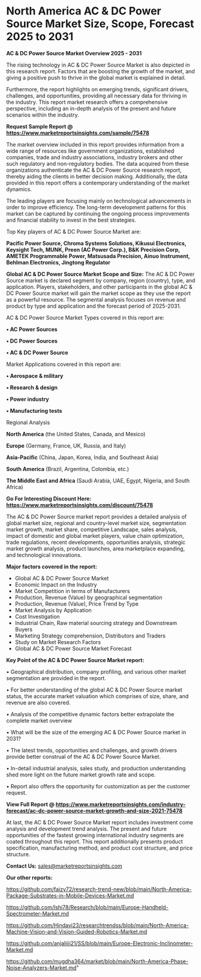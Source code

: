 # North America AC & DC Power Source Market Size, Scope, Forecast 2025 to 2031

<Strong> AC & DC Power Source Market Overview 2025 - 2031</strong>

The rising technology in AC & DC Power Source Market is also depicted in this research report. Factors that are boosting the growth of the market, and giving a positive push to thrive in the global market is explained in detail.

Furthermore, the report highlights on emerging trends, significant drivers, challenges, and opportunities, providing all necessary data for thriving in the industry. This report market research offers a comprehensive perspective, including an in-depth analysis of the present and future scenarios within the industry.

<strong>Request Sample Report @ <a href=https://www.marketreportsinsights.com/sample/75478>https://www.marketreportsinsights.com/sample/75478</a></strong>

The market overview included in this report provides information from a wide range of resources like government organizations, established companies, trade and industry associations, industry brokers and other such regulatory and non-regulatory bodies. The data acquired from these organizations authenticate the AC & DC Power Source research report, thereby aiding the clients in better decision making. Additionally, the data provided in this report offers a contemporary understanding of the market dynamics.

The leading players are focusing mainly on technological advancements in order to improve efficiency. The long-term development patterns for this market can be captured by continuing the ongoing process improvements and financial stability to invest in the best strategies.

Top Key players of AC & DC Power Source Market are:

<strong>Pacific Power Source, Chroma Systems Solutions, Kikusui Electronics, Keysight Tech, MUNK, Preen (AC Power Corp.), B&K Precision Corp, AMETEK Programmable Power, Matsusada Precision, Ainuo Instrument, Behlman Electronics, Jingtong Regulator</strong>

<strong><b>Global AC & DC Power Source Market Scope and Size:</b></strong>
The AC & DC Power Source market is declared segment by company, region (country), type, and application. Players, stakeholders, and other participants in the global AC & DC Power Source market will gain the market scope as they use the report as a powerful resource. The segmental analysis focuses on revenue and product by type and application and the forecast period of 2025-2031.

AC & DC Power Source Market Types covered in this report are:

<strong>• AC Power Sources

• DC Power Sources

• AC & DC Power Source</strong>

Market Applications covered in this report are:

<strong>• Aerospace & military

• Research & design

• Power industry

• Manufacturing tests</strong> 

Regional Analysis

<strong>North America</strong> (the United States, Canada, and Mexico)

<strong>Europe</strong> (Germany, France, UK, Russia, and Italy)

<strong>Asia-Pacific</strong> (China, Japan, Korea, India, and Southeast Asia)

<strong>South America</strong> (Brazil, Argentina, Colombia, etc.)

<strong>The Middle East and Africa</strong> (Saudi Arabia, UAE, Egypt, Nigeria, and South Africa)

<strong>Go For Interesting Discount Here: <a href=https://www.marketreportsinsights.com/discount/75478>https://www.marketreportsinsights.com/discount/75478</a></strong>

The AC & DC Power Source market report provides a detailed analysis of global market size, regional and country-level market size, segmentation market growth, market share, competitive Landscape, sales analysis, impact of domestic and global market players, value chain optimization, trade regulations, recent developments, opportunities analysis, strategic market growth analysis, product launches, area marketplace expanding, and technological innovations.

<strong><b>Major factors covered in the report:</b></strong>
<ul>
  <li>Global AC & DC Power Source Market </li>
  <li>Economic Impact on the Industry</li>
  <li>Market Competition in terms of Manufacturers</li>
  <li>Production, Revenue (Value) by geographical segmentation</li>
  <li>Production, Revenue (Value), Price Trend by Type</li>
  <li>Market Analysis by Application</li>
  <li>Cost Investigation</li>
  <li>Industrial Chain, Raw material sourcing strategy and Downstream Buyers</li>
  <li>Marketing Strategy comprehension, Distributors and Traders</li>
  <li>Study on Market Research Factors</li>
  <li>Global AC & DC Power Source Market Forecast</li>
</ul>

<strong><b>Key Point of the AC & DC Power Source Market report:</b></strong>

• Geographical distribution, company profiling, and various other market segmentation are provided in the report.

• For better understanding of the global AC & DC Power Source market status, the accurate market valuation which comprises of size, share, and revenue are also covered.

• Analysis of the competitive dynamic factors better extrapolate the complete market overview

• What will be the size of the emerging AC & DC Power Source market in 2031?

• The latest trends, opportunities and challenges, and growth drivers provide better construal of the AC & DC Power Source Market.

• In-detail industrial analysis, sales study, and production understanding shed more light on the future market growth rate and scope.

• Report also offers the opportunity for customization as per the customer request.

<strong><b>View Full Report @ <a href=https://www.marketreportsinsights.com/industry-forecast/ac-dc-power-source-market-growth-and-size-2021-75478>https://www.marketreportsinsights.com/industry-forecast/ac-dc-power-source-market-growth-and-size-2021-75478</a></b></strong>


At last, the AC & DC Power Source Market report includes investment come analysis and development trend analysis. The present and future opportunities of the fastest growing international industry segments are coated throughout this report. This report additionally presents product specification, manufacturing method, and product cost structure, and price structure.

<strong>Contact Us:</strong>
sales@marketreportsinsights.com

<strong>Our other reports:</strong>

<a href=https://github.com/faizy72/research-trend-new/blob/main/North-America-Package-Substrates-in-Mobile-Devices-Market.md>https://github.com/faizy72/research-trend-new/blob/main/North-America-Package-Substrates-in-Mobile-Devices-Market.md</a>

<a href=https://github.com/Ishi78/Research/blob/main/Europe-Handheld-Spectrometer-Market.md>https://github.com/Ishi78/Research/blob/main/Europe-Handheld-Spectrometer-Market.md</a>

<a href=https://github.com/Hindavi23/researchtrendss/blob/main/North-America-Machine-Vision-and-Vision-Guided-Robotics-Market.md>https://github.com/Hindavi23/researchtrendss/blob/main/North-America-Machine-Vision-and-Vision-Guided-Robotics-Market.md</a>

<a href=https://github.com/anjaliiii21/SS/blob/main/Europe-Electronic-Inclinometer-Market.md>https://github.com/anjaliiii21/SS/blob/main/Europe-Electronic-Inclinometer-Market.md</a>

<a href=https://github.com/mugdha364/market/blob/main/North-America-Phase-Noise-Analyzers-Market.md>https://github.com/mugdha364/market/blob/main/North-America-Phase-Noise-Analyzers-Market.md</a>"
